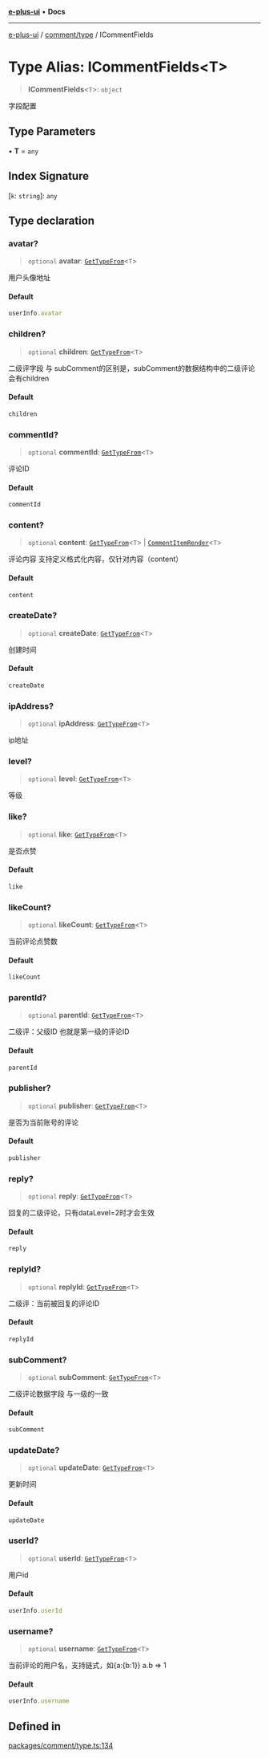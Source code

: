 [**e-plus-ui**](../../../README.md) • **Docs**

***

[e-plus-ui](../../../modules.md) / [comment/type](../README.md) / ICommentFields

# Type Alias: ICommentFields\<T\>

> **ICommentFields**\<`T`\>: `object`

字段配置

## Type Parameters

• **T** = `any`

## Index Signature

 \[`k`: `string`\]: `any`

## Type declaration

### avatar?

> `optional` **avatar**: [`GetTypeFrom`](GetTypeFrom.md)\<`T`\>

用户头像地址

#### Default

```ts
userInfo.avatar
```

### children?

> `optional` **children**: [`GetTypeFrom`](GetTypeFrom.md)\<`T`\>

二级评字段
与 subComment的区别是，subComment的数据结构中的二级评论会有children

#### Default

```ts
children
```

### commentId?

> `optional` **commentId**: [`GetTypeFrom`](GetTypeFrom.md)\<`T`\>

评论ID

#### Default

```ts
commentId
```

### content?

> `optional` **content**: [`GetTypeFrom`](GetTypeFrom.md)\<`T`\> \| [`CommentItemRender`](CommentItemRender.md)\<`T`\>

评论内容
支持定义格式化内容，仅针对内容（content）

#### Default

```ts
content
```

### createDate?

> `optional` **createDate**: [`GetTypeFrom`](GetTypeFrom.md)\<`T`\>

创建时间

#### Default

```ts
createDate
```

### ipAddress?

> `optional` **ipAddress**: [`GetTypeFrom`](GetTypeFrom.md)\<`T`\>

ip地址

### level?

> `optional` **level**: [`GetTypeFrom`](GetTypeFrom.md)\<`T`\>

等级

### like?

> `optional` **like**: [`GetTypeFrom`](GetTypeFrom.md)\<`T`\>

是否点赞

#### Default

```ts
like
```

### likeCount?

> `optional` **likeCount**: [`GetTypeFrom`](GetTypeFrom.md)\<`T`\>

当前评论点赞数

#### Default

```ts
likeCount
```

### parentId?

> `optional` **parentId**: [`GetTypeFrom`](GetTypeFrom.md)\<`T`\>

二级评：父级ID 也就是第一级的评论ID

#### Default

```ts
parentId
```

### publisher?

> `optional` **publisher**: [`GetTypeFrom`](GetTypeFrom.md)\<`T`\>

是否为当前账号的评论

#### Default

```ts
publisher
```

### reply?

> `optional` **reply**: [`GetTypeFrom`](GetTypeFrom.md)\<`T`\>

回复的二级评论，只有dataLevel=2时才会生效

#### Default

```ts
reply
```

### replyId?

> `optional` **replyId**: [`GetTypeFrom`](GetTypeFrom.md)\<`T`\>

二级评：当前被回复的评论ID

#### Default

```ts
replyId
```

### subComment?

> `optional` **subComment**: [`GetTypeFrom`](GetTypeFrom.md)\<`T`\>

二级评论数据字段
与一级的一致

#### Default

```ts
subComment
```

### updateDate?

> `optional` **updateDate**: [`GetTypeFrom`](GetTypeFrom.md)\<`T`\>

更新时间

#### Default

```ts
updateDate
```

### userId?

> `optional` **userId**: [`GetTypeFrom`](GetTypeFrom.md)\<`T`\>

用户id

#### Default

```ts
userInfo.userId
```

### username?

> `optional` **username**: [`GetTypeFrom`](GetTypeFrom.md)\<`T`\>

当前评论的用户名，支持链式，如{a:{b:1}} a.b => 1

#### Default

```ts
userInfo.username
```

## Defined in

[packages/comment/type.ts:134](https://github.com/c-eqian/e-plus-ui/blob/583356870441cbe8e3c917dfd7ad56ce5ac6f88a/packages/comment/type.ts#L134)
